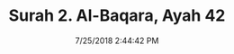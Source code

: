 ---
title       : "Surah 2. Al-Baqara, Ayah 42"
date        : 7/25/2018 2:44:42 PM
draft       : false
type        : "quran"
layout      : "compare"
BookCode    : "CMP"
SurahNumber : "2"
AyahNumber  : "42"
TotalAyah   : "286"
---